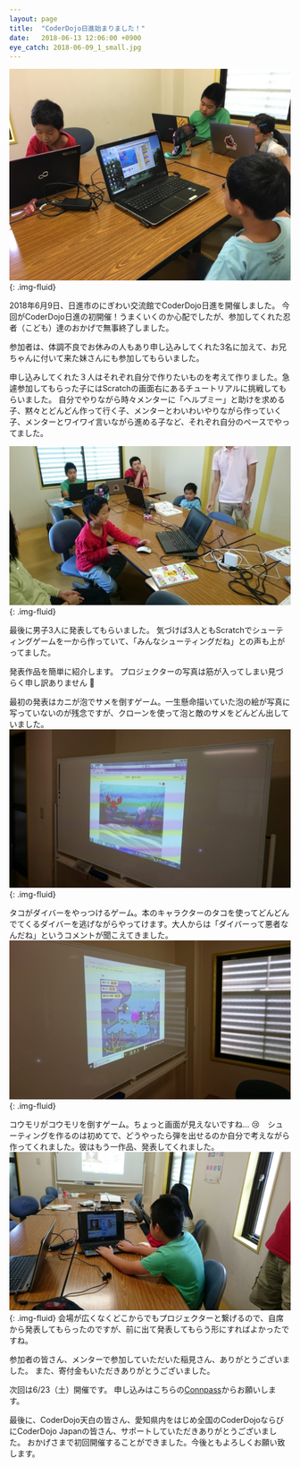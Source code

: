 ```yaml
---
layout: page
title:  "CoderDojo日進始まりました！"
date:   2018-06-13 12:06:00 +0900
eye_catch: 2018-06-09_1_small.jpg
---
```


![CodeDojo日進開催中](/assets/img/2018-06-09_1.jpg){: .img-fluid}

2018年6月9日、日進市のにぎわい交流館でCoderDojo日進を開催しました。
今回がCoderDojo日進の初開催！うまくいくのか心配でしたが、参加してくれた忍者（こども）達のおかげで無事終了しました。

参加者は、体調不良でお休みの人もあり申し込みしてくれた3名に加えて、お兄ちゃんに付いて来た妹さんにも参加してもらいました。

申し込みしてくれた３人はそれぞれ自分で作りたいものを考えて作りました。急遽参加してもらった子にはScratchの画面右にあるチュートリアルに挑戦してもらいました。
自分でやりながら時々メンターに「ヘルプミー」と助けを求める子、黙々とどんどん作って行く子、メンターとわいわいやりながら作っていく子、メンターとワイワイ言いながら進める子など、それぞれ自分のペースでやってました。

![CodeDojo日進開催中](/assets/img/2018-06-09_2.jpg){: .img-fluid}

最後に男子3人に発表してもらいました。
気づけば3人ともScratchでシューティングゲームを一から作っていて、「みんなシューティングだね」との声も上がってました。

発表作品を簡単に紹介します。
プロジェクターの写真は筋が入ってしまい見づらく申し訳ありません :bow:

最初の発表はカニが泡でサメを倒すゲーム。一生懸命描いていた泡の絵が写真に写っていないのが残念ですが、クローンを使って泡と敵のサメをどんどん出していました。
![CodeDojo日進開催中](/assets/img/2018-06-09_3.jpg){: .img-fluid}

タコがダイバーをやっつけるゲーム。本のキャラクターのタコを使ってどんどんでてくるダイバーを逃げながらやってけます。大人からは「ダイバーって悪者なんだね」というコメントが聞こえてきました。
![CodeDojo日進開催中](/assets/img/2018-06-09_4.jpg){: .img-fluid}

コウモリがコウモリを倒すゲーム。ちょっと画面が見えないですね... :cry:　シューティングを作るのは初めてで、どうやったら弾を出せるのか自分で考えながら作ってくれました。彼はもう一作品、発表してくれました。
![CodeDojo日進開催中](/assets/img/2018-06-09_5.jpg){: .img-fluid}
会場が広くなくどこからでもプロジェクターと繋げるので、自席から発表してもらったのですが、前に出て発表してもらう形にすればよかったですね。

参加者の皆さん、メンターで参加していただいた稲見さん、ありがとうございました。
また、寄付金もいただきありがとうございました。

次回は6/23（土）開催です。
申し込みはこちらの[Connpass](https://coderdojo-nisshin.connpass.com/event/86340/)からお願いします。

最後に、CoderDojo天白の皆さん、愛知県内をはじめ全国のCoderDojoならびにCoderDojo Japanの皆さん、サポートしていただきありがとうございました。
おかげさまで初回開催することができました。今後ともよろしくお願い致します。
